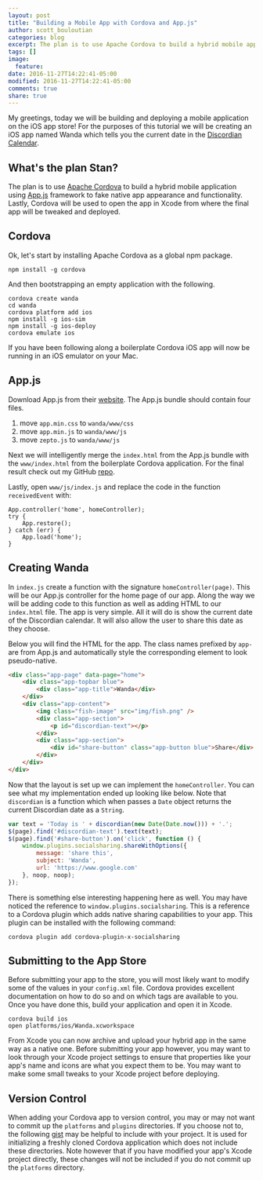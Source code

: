 ```yaml
---
layout: post
title: "Building a Mobile App with Cordova and App.js"
author: scott_bouloutian
categories: blog
excerpt: The plan is to use Apache Cordova to build a hybrid mobile application using App.js framework to fake native app appearance and functionality.
tags: []
image:
  feature:
date: 2016-11-27T14:22:41-05:00
modified: 2016-11-27T14:22:41-05:00
comments: true
share: true
---
```


My greetings, today we will be building and deploying a mobile application on the iOS app store!
For the purposes of this tutorial we will be creating an iOS app named Wanda which tells you the
current date in the [Discordian Calendar][discordian].

## What's the plan Stan?
The plan is to use [Apache Cordova][cordova] to build a hybrid mobile application using
[App.js][app-js] framework to fake native app appearance and functionality. Lastly, Cordova
will be used to open the app in Xcode from where the final app will be tweaked and deployed.

## Cordova
Ok, let's start by installing Apache Cordova as a global npm package.

```
npm install -g cordova
```

And then bootstrapping an empty application with the following.

```
cordova create wanda
cd wanda
cordova platform add ios
npm install -g ios-sim
npm install -g ios-deploy
cordova emulate ios
```

If you have been following along a boilerplate Cordova iOS app will now be running in an
iOS emulator on your Mac.

## App.js
Download App.js from their [website][app-js]. The App.js bundle should contain four files.

1. move `app.min.css` to `wanda/www/css`
2. move `app.min.js` to `wanda/www/js`
3. move `zepto.js` to `wanda/www/js`

Next we will intelligently merge the `index.html` from the App.js bundle with the `www/index.html`
from the boilerplate Cordova application. For the final result check out my GitHub [repo][wanda-repo].

Lastly, open `www/js/index.js` and replace the code in the function `receivedEvent` with:

```
App.controller('home', homeController);
try {
    App.restore();
} catch (err) {
    App.load('home');
}
```

## Creating Wanda
In `index.js` create a function with the signature `homeController(page)`. This will be our App.js
controller for the home page of our app. Along the way we will be adding code to this function as well as adding HTML to our `index.html` file. The app is very simple. All it will do is show the current
date of the Discordian calendar. It will also allow the user to share this date as they choose.

Below you will find the HTML for the app. The class names prefixed by `app-` are from App.js and automatically style the corresponding element to look pseudo-native.

```html
<div class="app-page" data-page="home">
    <div class="app-topbar blue">
        <div class="app-title">Wanda</div>
    </div>
    <div class="app-content">
        <img class="fish-image" src="img/fish.png" />
        <div class="app-section">
            <p id="discordian-text"></p>
        </div>
        <div class="app-section">
            <div id="share-button" class="app-button blue">Share</div>
        </div>
    </div>
</div>
```

Now that the layout is set up we can implement the `homeController`. You can see what my
implementation ended up looking like below. Note that `discordian` is a function which
when passes a `Date` object returns the current Discordian date as a `String`.

```javascript
var text = 'Today is ' + discordian(new Date(Date.now())) + '.';
$(page).find('#discordian-text').text(text);
$(page).find('#share-button').on('click', function () {
    window.plugins.socialsharing.shareWithOptions({
        message: 'share this',
        subject: 'Wanda',
        url: 'https://www.google.com'
    }, noop, noop);
});
```

There is something else interesting happening here as well. You may have noticed the reference
to `window.plugins.socialsharing`. This is a reference to a Cordova plugin which adds native
sharing capabilities to your app. This plugin can be installed with the following command:

```
cordova plugin add cordova-plugin-x-socialsharing
```

## Submitting to the App Store
Before submitting your app to the store, you will most likely want to modify some of the values
in your `config.xml` file. Cordova provides excellent documentation on how to do so and on which
tags are available to you. Once you have done this, build your application and open it in Xcode.

```
cordova build ios
open platforms/ios/Wanda.xcworkspace
```

From Xcode you can now archive and upload your hybrid app in the same way as a native one. Before
submitting your app however, you may want to look through your Xcode project settings to ensure
that properties like your app's name and icons are what you expect them to be. You may want to
make some small tweaks to your Xcode project before deploying.

## Version Control
When adding your Cordova app to version control, you may or may not want to commit up the `platforms`
and `plugins` directories. If you choose not to, the following [gist][cordova-gist] may be helpful to
include with your project. It is used for initializing a freshly cloned Cordova application which does
not include these directories. Note however that if you have modified your app's Xcode project directly,
these changes will not be included if you do not commit up the `platforms` directory.

[app-js]: http://code.kik.com/app/3/index.html
[cordova]: https://cordova.apache.org/
[discordian]: https://en.wikipedia.org/wiki/Discordian_calendar
[wanda-repo]: https://github.com/ScottBouloutian/wanda
[cordova-gist]: https://gist.github.com/jonathandixon/7043297
